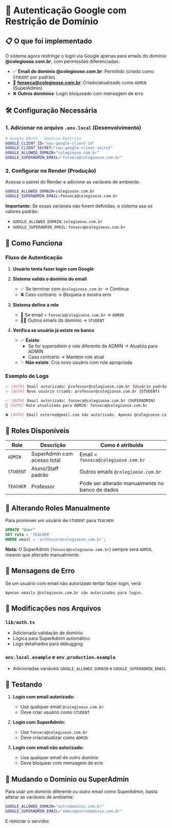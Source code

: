 # 🔐 Autenticação Google com Restrição de Domínio

## 📋 O que foi implementado

O sistema agora restringe o login via Google apenas para emails do domínio **@colegioose.com.br**, com permissões diferenciadas:

- ✅ **Email do domínio @colegioose.com.br**: Permitido (criado como `STUDENT` por padrão)
- 👑 **fonseca@colegioose.com.br**: Criado/atualizado como `ADMIN` (SuperAdmin)
- ❌ **Outros domínios**: Login bloqueado com mensagem de erro

## 🛠️ Configuração Necessária

### 1. Adicionar no arquivo `.env.local` (Desenvolvimento)

```bash
# Google OAuth - Domínio Restrito
GOOGLE_CLIENT_ID="seu-google-client-id"
GOOGLE_CLIENT_SECRET="seu-google-client-secret"
GOOGLE_ALLOWED_DOMAIN="colegioose.com.br"
GOOGLE_SUPERADMIN_EMAIL="fonseca@colegioose.com.br"
```

### 2. Configurar no Render (Produção)

Acesse o painel do Render e adicione as variáveis de ambiente:

```bash
GOOGLE_ALLOWED_DOMAIN=colegioose.com.br
GOOGLE_SUPERADMIN_EMAIL=fonseca@colegioose.com.br
```

**Importante:** Se essas variáveis não forem definidas, o sistema usa os valores padrão:
- `GOOGLE_ALLOWED_DOMAIN`: `colegioose.com.br`
- `GOOGLE_SUPERADMIN_EMAIL`: `fonseca@colegioose.com.br`

## 🔄 Como Funciona

### Fluxo de Autenticação

1. **Usuário tenta fazer login com Google**
   
2. **Sistema valida o domínio do email**
   - ✅ Se terminar com `@colegioose.com.br` → Continua
   - ❌ Caso contrário → Bloqueia e mostra erro

3. **Sistema define a role**
   - 👑 Se email = `fonseca@colegioose.com.br` → `ADMIN`
   - 👨‍🎓 Outros emails do domínio → `STUDENT`

4. **Verifica se usuário já existe no banco**
   - ✅ **Existe**: 
     - Se for superadmin e role diferente de ADMIN → Atualiza para ADMIN
     - Caso contrário → Mantém role atual
   - ✨ **Não existe**: Cria novo usuário com role apropriada

### Exemplo de Logs

```bash
✅ [AUTH] Email autorizado: professor@colegioose.com.br (Usuário padrão)
✨ [AUTH] Novo usuário criado: professor@colegioose.com.br (STUDENT)

✅ [AUTH] Email autorizado: fonseca@colegioose.com.br (SUPERADMIN)
🔄 [AUTH] Role atualizada para ADMIN: fonseca@colegioose.com.br

❌ [AUTH] Email externo@gmail.com não autorizado. Apenas @colegioose.com.br permitido.
```

## 🎯 Roles Disponíveis

| Role | Descrição | Como é atribuída |
|------|-----------|------------------|
| `ADMIN` | SuperAdmin com acesso total | Email = `fonseca@colegioose.com.br` |
| `STUDENT` | Aluno/Staff padrão | Outros emails `@colegioose.com.br` |
| `TEACHER` | Professor | Pode ser alterado manualmente no banco de dados |

## 🔧 Alterando Roles Manualmente

Para promover um usuário de `STUDENT` para `TEACHER`:

```sql
UPDATE "User" 
SET role = 'TEACHER' 
WHERE email = 'professor@colegioose.com.br';
```

**Nota:** O SuperAdmin (`fonseca@colegioose.com.br`) sempre será `ADMIN`, mesmo que alterado manualmente.

## 🚨 Mensagens de Erro

Se um usuário com email não autorizado tentar fazer login, verá:

```
Apenas emails @colegioose.com.br são autorizados para login.
```

## 📝 Modificações nos Arquivos

### `lib/auth.ts`
- Adicionada validação de domínio
- Lógica para SuperAdmin automático
- Logs detalhados para debugging

### `env.local.example` e `env.production.example`
- Adicionadas variáveis `GOOGLE_ALLOWED_DOMAIN` e `GOOGLE_SUPERADMIN_EMAIL`

## 🧪 Testando

1. **Login com email autorizado:**
   - Use qualquer email `@colegioose.com.br`
   - Deve criar usuário como `STUDENT`

2. **Login com SuperAdmin:**
   - Use `fonseca@colegioose.com.br`
   - Deve criar/atualizar como `ADMIN`

3. **Login com email não autorizado:**
   - Use qualquer email de outro domínio
   - Deve bloquear com mensagem de erro

## 🔄 Mudando o Domínio ou SuperAdmin

Para usar um domínio diferente ou outro email como SuperAdmin, basta alterar as variáveis de ambiente:

```bash
GOOGLE_ALLOWED_DOMAIN="outrodominio.com.br"
GOOGLE_SUPERADMIN_EMAIL="admin@outrodominio.com.br"
```

E reiniciar o servidor.


